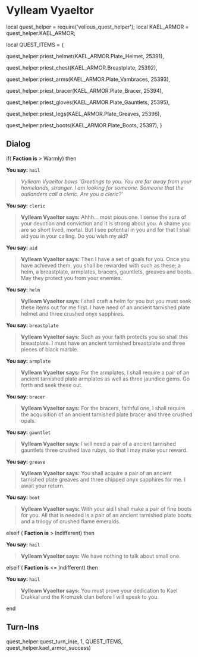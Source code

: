 # Vylleam Vyaeltor


local quest_helper = require('velious_quest_helper');
local KAEL_ARMOR = quest_helper.KAEL_ARMOR;

local QUEST_ITEMS = {

quest_helper:priest_helmet(KAEL_ARMOR.Plate_Helmet, 25391), 

quest_helper:priest_chest(KAEL_ARMOR.Breastplate, 25392), 

quest_helper:priest_arms(KAEL_ARMOR.Plate_Vambraces, 25393), 

quest_helper:priest_bracer(KAEL_ARMOR.Plate_Bracer, 25394), 

quest_helper:priest_gloves(KAEL_ARMOR.Plate_Gauntlets, 25395), 

quest_helper:priest_legs(KAEL_ARMOR.Plate_Greaves, 25396), 

quest_helper:priest_boots(KAEL_ARMOR.Plate_Boots, 25397), 
}



## Dialog

if( **Faction is** > Warmly) then 


**You say:** `hail`




>*Vylleam Vyaeltor bows 'Greetings to you. You are far away from your homelands, stranger. I am looking for someone. Someone that the outlanders call a cleric. Are you a cleric?'*


**You say:** `cleric`




>**Vylleam Vyaeltor says:** Ahhh... most pious one. I sense the aura of your devotion and conviction and it is strong about you. A shame you are so short lived, mortal. But I see potential in you and for that I shall aid you in your calling. Do you wish my aid?


**You say:** `aid`




>**Vylleam Vyaeltor says:** Then I have a set of goals for you. Once you have achieved them, you shall be rewarded with such as these; a helm, a breastplate, armplates, bracers, gauntlets, greaves and boots. May they protect you from your enemies.


**You say:** `helm`




>**Vylleam Vyaeltor says:** I shall craft a helm for you but you must seek these items out for me first. I have need of an ancient tarnished plate helmet and three crushed onyx sapphires.


**You say:** `breastplate`




>**Vylleam Vyaeltor says:** Such as your faith protects you so shall this breastplate. I must have an ancient tarnished breastplate and three pieces of black marble.


**You say:** `armplate`




>**Vylleam Vyaeltor says:** For the armplates, I shall require a pair of an ancient tarnished plate armplates as well as three jaundice gems. Go forth and seek these out.


**You say:** `bracer`




>**Vylleam Vyaeltor says:** For the bracers, faithful one, I shall require the acquisition of an ancient tarnished plate bracer and three crushed opals.


**You say:** `gauntlet`




>**Vylleam Vyaeltor says:** I will need a pair of a ancient tarnished gauntlets three crushed lava rubys, so that I may make your reward.


**You say:** `greave`




>**Vylleam Vyaeltor says:** You shall acquire a pair of an ancient tarnished plate greaves and three chipped onyx sapphires for me. I await your return.


**You say:** `boot`




>**Vylleam Vyaeltor says:** With your aid I shall make a pair of fine boots for you. All that is needed is a pair of an ancient tarnished plate boots and a trilogy of crushed flame emeralds.


elseif ( **Faction is** > Indifferent) then 


**You say:** `hail`




>**Vylleam Vyaeltor says:** We have nothing to talk about small one.


elseif ( **Faction is** <= Indifferent) then


**You say:** `hail`




>**Vylleam Vyaeltor says:** You must prove your dedication to Kael Drakkal and the Kromzek clan before I will speak to you.

end



## Turn-Ins

quest_helper:quest_turn_in(e, 1, QUEST_ITEMS, quest_helper.kael_armor_success) 
